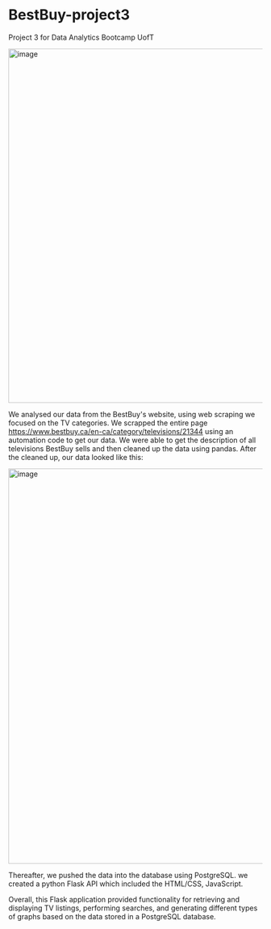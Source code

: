 # BestBuy-project3
Project 3 for Data Analytics Bootcamp UofT

<img width="701" alt="image" src="https://github.com/kdmorjam/best-buy-project3/assets/123206066/c7d14fd1-3a8b-41e4-a63e-5494f430e88a">


We analysed our data from the BestBuy's website, using web scraping we focused on the TV categories. 
We scrapped the entire page https://www.bestbuy.ca/en-ca/category/televisions/21344 using an automation code to get our data.
We were able to get the description of all televisions BestBuy sells and then cleaned up the data using pandas.
After the cleaned up, our data looked like this:

<img width="782" alt="image" src="https://github.com/kdmorjam/best-buy-project3/assets/123206066/9ebb7ca2-4a5d-43a3-8904-69e6212193de">


Thereafter, we pushed the data into the database using PostgreSQL. we created a python Flask API which included the HTML/CSS, JavaScript.

Overall, this Flask application provided functionality for retrieving and displaying TV listings, performing searches, and generating different types of graphs based on the data stored in a PostgreSQL database.




